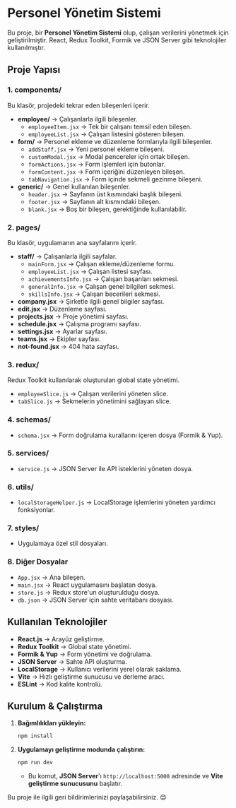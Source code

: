 # Personel Yönetim Sistemi

Bu proje, bir **Personel Yönetim Sistemi** olup, çalışan verilerini yönetmek için geliştirilmiştir. React, Redux Toolkit, Formik ve JSON Server gibi teknolojiler kullanılmıştır.

## Proje Yapısı

### 1. **components/**
Bu klasör, projedeki tekrar eden bileşenleri içerir.
- **employee/** → Çalışanlarla ilgili bileşenler.
  - `employeeItem.jsx` → Tek bir çalışanı temsil eden bileşen.
  - `employeeList.jsx` → Çalışan listesini gösteren bileşen.
- **form/** → Personel ekleme ve düzenleme formlarıyla ilgili bileşenler.
  - `addStaff.jsx` → Yeni personel ekleme bileşeni.
  - `customModal.jsx` → Modal pencereler için ortak bileşen.
  - `formActions.jsx` → Form işlemleri için butonlar.
  - `formContent.jsx` → Form içeriğini düzenleyen bileşen.
  - `tabNavigation.jsx` → Form içinde sekmeli gezinme bileşeni.
- **generic/** → Genel kullanılan bileşenler.
  - `header.jsx` → Sayfanın üst kısmındaki başlık bileşeni.
  - `footer.jsx` → Sayfanın alt kısmındaki bileşen.
  - `blank.jsx` → Boş bir bileşen, gerektiğinde kullanılabilir.

### 2. **pages/**
Bu klasör, uygulamanın ana sayfalarını içerir.
- **staff/** → Çalışanlarla ilgili sayfalar.
  - `mainForm.jsx` → Çalışan ekleme/düzenleme formu.
  - `employeeList.jsx` → Çalışan listesi sayfası.
  - `achievementsInfo.jsx` → Çalışan başarıları sekmesi.
  - `generalInfo.jsx` → Çalışan genel bilgileri sekmesi.
  - `skillsInfo.jsx` → Çalışan becerileri sekmesi.
- **company.jsx** → Şirketle ilgili genel bilgiler sayfası.
- **edit.jsx** → Düzenleme sayfası.
- **projects.jsx** → Proje yönetimi sayfası.
- **schedule.jsx** → Çalışma programı sayfası.
- **settings.jsx** → Ayarlar sayfası.
- **teams.jsx** → Ekipler sayfası.
- **not-found.jsx** → 404 hata sayfası.

### 3. **redux/**
Redux Toolkit kullanılarak oluşturulan global state yönetimi.
- `employeeSlice.js` → Çalışan verilerini yöneten slice.
- `tabSlice.js` → Sekmelerin yönetimini sağlayan slice.

### 4. **schemas/**
- `schema.jsx` → Form doğrulama kurallarını içeren dosya (Formik & Yup).

### 5. **services/**
- `service.js` → JSON Server ile API isteklerini yöneten dosya.

### 6. **utils/**
- `localStorageHelper.js` → LocalStorage işlemlerini yöneten yardımcı fonksiyonlar.

### 7. **styles/**
- Uygulamaya özel stil dosyaları.

### 8. **Diğer Dosyalar**
- `App.jsx` → Ana bileşen.
- `main.jsx` → React uygulamasını başlatan dosya.
- `store.js` → Redux store'un oluşturulduğu dosya.
- `db.json` → JSON Server için sahte veritabanı dosyası.

## Kullanılan Teknolojiler
- **React.js** → Arayüz geliştirme.
- **Redux Toolkit** → Global state yönetimi.
- **Formik & Yup** → Form yönetimi ve doğrulama.
- **JSON Server** → Sahte API oluşturma.
- **LocalStorage** → Kullanıcı verilerini yerel olarak saklama.
- **Vite** → Hızlı geliştirme sunucusu ve derleme aracı.
- **ESLint** → Kod kalite kontrolü.

## Kurulum & Çalıştırma
1. **Bağımlılıkları yükleyin:**
   ```bash
   npm install
   ```
2. **Uygulamayı geliştirme modunda çalıştırın:**
   ```bash
   npm run dev
   ```
   - Bu komut, **JSON Server**'ı `http://localhost:5000` adresinde ve **Vite geliştirme sunucusunu** başlatır.

Bu proje ile ilgili geri bildirimlerinizi paylaşabilirsiniz. 😊

